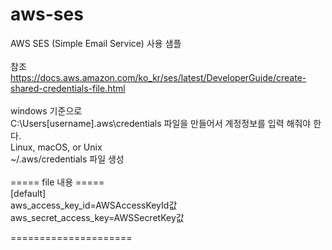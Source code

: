 # aws-ses
AWS SES (Simple Email Service) 사용 샘플</br>
</br>
참조</br>
https://docs.aws.amazon.com/ko_kr/ses/latest/DeveloperGuide/create-shared-credentials-file.html</br></br>
windows 기준으로</br>
C:\Users\[username]\.aws\credentials 파일을 만들어서 계정정보를 입력 해줘야 한다.</br>
Linux, macOS, or Unix</br>
~/.aws/credentials 파일 생성</br>
</br>
===== file 내용 =====</br>
[default]</br>
aws_access_key_id=AWSAccessKeyId값</br>
aws_secret_access_key=AWSSecretKey값</br>

=====================</br>


